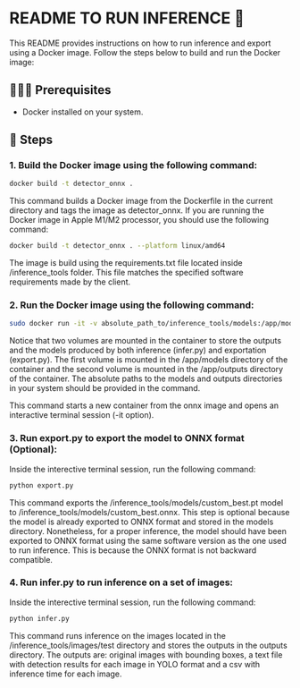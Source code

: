 # README TO RUN INFERENCE 🚀
This README provides instructions on how to run inference and export using a Docker image. Follow the steps below to build and run the Docker image:
## 👨🏽‍💻 Prerequisites 
- Docker installed on your system.

## 👻 Steps
### 1. Build the Docker image using the following command:
```bash
docker build -t detector_onnx .
```
This command builds a Docker image from the Dockerfile in the current directory and tags the image as detector_onnx.
If you are running the Docker image in Apple M1/M2 processor, you should use the following command:
```bash
docker build -t detector_onnx . --platform linux/amd64
```
The image is build using the requirements.txt file located inside /inference_tools folder. This file matches the specified software 
requirements made by the client.
### 2. Run the Docker image using the following command:
``` bash
sudo docker run -it -v absolute_path_to/inference_tools/models:/app/models -v absolute_path_to/inference_tools/outputs:/app/outputs detector_onnx
```
Notice that two volumes are mounted in the container to store the outputs and the models produced by both inference 
(infer.py) and exportation (export.py). The first volume is mounted in the /app/models directory of the container and 
the second volume is mounted in the /app/outputs directory of the container. The absolute paths to the models and outputs 
directories in your system should be provided in the command.

This command starts a new container from the onnx image and opens an interactive terminal session (-it option).
### 3. Run export.py to export the model to ONNX format (Optional):
Inside the interective terminal session, run the following command:
``` bash
python export.py
```
This command exports the /inference_tools/models/custom_best.pt model to /inference_tools/models/custom_best.onnx.
This step is optional because the model is already exported to ONNX format and stored in the models directory. 
Nonetheless, for a proper inference, the model should have been exported to ONNX format using the same software version
as the one used to run inference. This is because the ONNX format is not backward compatible.
### 4. Run infer.py to run inference on a set of images:
Inside the interective terminal session, run the following command:
``` bash
python infer.py
```
This command runs inference on the images located in the /inference_tools/images/test directory and stores the outputs 
in the outputs directory. The outputs are: original images with bounding boxes, a text file with detection results for 
each image in YOLO format and a csv with inference time for each image.